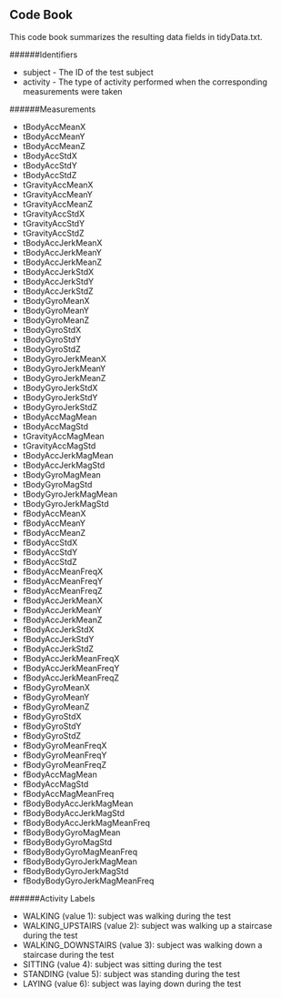 ## Code Book
This code book summarizes the resulting data fields in tidyData.txt.

######Identifiers

   * subject - The ID of the test subject
   * activity - The type of activity performed when the corresponding measurements were taken
    
######Measurements

  * tBodyAccMeanX
  * tBodyAccMeanY
  * tBodyAccMeanZ
  * tBodyAccStdX
  * tBodyAccStdY
  * tBodyAccStdZ
  * tGravityAccMeanX
  * tGravityAccMeanY
  * tGravityAccMeanZ
  * tGravityAccStdX
  * tGravityAccStdY
  * tGravityAccStdZ
  * tBodyAccJerkMeanX
  * tBodyAccJerkMeanY
  * tBodyAccJerkMeanZ
  * tBodyAccJerkStdX
  * tBodyAccJerkStdY
  * tBodyAccJerkStdZ
  * tBodyGyroMeanX
  * tBodyGyroMeanY
  * tBodyGyroMeanZ
  * tBodyGyroStdX
  * tBodyGyroStdY
  * tBodyGyroStdZ
  * tBodyGyroJerkMeanX
  * tBodyGyroJerkMeanY
  * tBodyGyroJerkMeanZ
  * tBodyGyroJerkStdX
  * tBodyGyroJerkStdY
  * tBodyGyroJerkStdZ
  * tBodyAccMagMean
  * tBodyAccMagStd
  * tGravityAccMagMean
  * tGravityAccMagStd
  * tBodyAccJerkMagMean
  * tBodyAccJerkMagStd
  * tBodyGyroMagMean
  * tBodyGyroMagStd
  * tBodyGyroJerkMagMean
  * tBodyGyroJerkMagStd
  * fBodyAccMeanX
  * fBodyAccMeanY
  * fBodyAccMeanZ
  * fBodyAccStdX
  * fBodyAccStdY
  * fBodyAccStdZ
  * fBodyAccMeanFreqX
  * fBodyAccMeanFreqY
  * fBodyAccMeanFreqZ
  * fBodyAccJerkMeanX
  * fBodyAccJerkMeanY
  * fBodyAccJerkMeanZ
  * fBodyAccJerkStdX
  * fBodyAccJerkStdY
  * fBodyAccJerkStdZ
  * fBodyAccJerkMeanFreqX
  * fBodyAccJerkMeanFreqY
  * fBodyAccJerkMeanFreqZ
  * fBodyGyroMeanX
  * fBodyGyroMeanY
  * fBodyGyroMeanZ
  * fBodyGyroStdX
  * fBodyGyroStdY
  * fBodyGyroStdZ
  * fBodyGyroMeanFreqX
  * fBodyGyroMeanFreqY
  * fBodyGyroMeanFreqZ
  * fBodyAccMagMean
  * fBodyAccMagStd
  * fBodyAccMagMeanFreq
  * fBodyBodyAccJerkMagMean
  * fBodyBodyAccJerkMagStd
  * fBodyBodyAccJerkMagMeanFreq
  * fBodyBodyGyroMagMean
  * fBodyBodyGyroMagStd
  * fBodyBodyGyroMagMeanFreq
  * fBodyBodyGyroJerkMagMean
  * fBodyBodyGyroJerkMagStd
  * fBodyBodyGyroJerkMagMeanFreq

######Activity Labels

  * WALKING (value 1): subject was walking during the test
  * WALKING_UPSTAIRS (value 2): subject was walking up a staircase during the test
  * WALKING_DOWNSTAIRS (value 3): subject was walking down a staircase during the test
  * SITTING (value 4): subject was sitting during the test
  * STANDING (value 5): subject was standing during the test
  * LAYING (value 6): subject was laying down during the test
